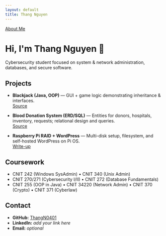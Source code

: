 ```yaml
---
layout: default
title: Thang Nguyen
---
```


[About Me](about.md)

# Hi, I'm Thang Nguyen 👋

Cybersecurity student focused on system & network administration, databases, and secure software.

## Projects
- **Blackjack (Java, OOP)** — GUI + game logic demonstrating inheritance & interfaces.  
  [Source](https://github.com/ThangN0401/Blackjack)

- **Blood Donation System (ERD/SQL)** — Entities for donors, hospitals, inventory, requests; relational design and queries.  
  [Source](#) <!-- add link if you have it -->

- **Raspberry Pi RAID + WordPress** — Multi-disk setup, filesystem, and self-hosted WordPress on Pi OS.  
  [Write-up](#) <!-- add link to a repo or README write-up -->

## Coursework
- CNIT 242 (Windows SysAdmin) • CNIT 340 (Unix Admin)  
- CNIT 270/271 (Cybersecurity I/II) • CNIT 272 (Database Fundamentals)  
- CNIT 255 (OOP in Java) • CNIT 34220 (Network Admin) • CNIT 370 (Crypto) • CNIT 371 (Cyberlaw)

## Contact
- **GitHub:** [ThangN0401](https://github.com/ThangN0401)  
- **LinkedIn:** *add your link here*  
- **Email:** *optional*
